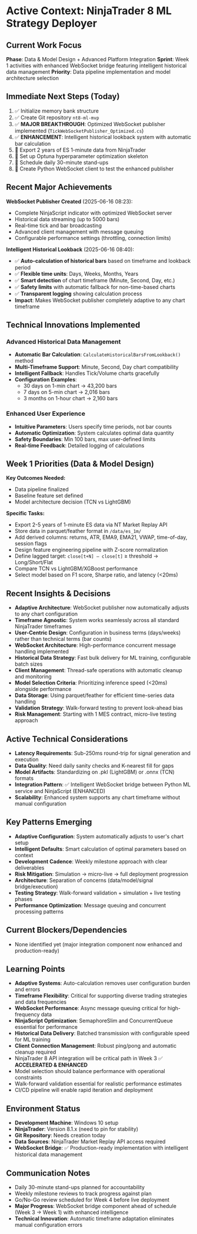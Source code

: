 # Active Context: NinjaTrader 8 ML Strategy Deployer

## Current Work Focus
**Phase**: Data & Model Design + Advanced Platform Integration
**Sprint**: Week 1 activities with enhanced WebSocket bridge featuring intelligent historical data management
**Priority**: Data pipeline implementation and model architecture selection

## Immediate Next Steps (Today)
1. ✅ Initialize memory bank structure
2. ✅ Create Git repository `nt8-ml-mvp`
3. ✅ **MAJOR BREAKTHROUGH**: Optimized WebSocket publisher implemented (`TickWebSocketPublisher_Optimized.cs`)
4. ✅ **ENHANCEMENT**: Intelligent historical lookback system with automatic bar calculation
5. 🔄 Export 2 years of ES 1-minute data from NinjaTrader
6. 🔄 Set up Optuna hyperparameter optimization skeleton
7. 🔄 Schedule daily 30-minute stand-ups
8. 🔄 Create Python WebSocket client to test the enhanced publisher

## Recent Major Achievements
**WebSocket Publisher Created** (2025-06-16 08:23): 
- Complete NinjaScript indicator with optimized WebSocket server
- Historical data streaming (up to 5000 bars)
- Real-time tick and bar broadcasting
- Advanced client management with message queuing
- Configurable performance settings (throttling, connection limits)

**Intelligent Historical Lookback** (2025-06-16 08:40):
- ✅ **Auto-calculation of historical bars** based on timeframe and lookback period
- ✅ **Flexible time units**: Days, Weeks, Months, Years
- ✅ **Smart detection** of chart timeframe (Minute, Second, Day, etc.)
- ✅ **Safety limits** with automatic fallback for non-time-based charts
- ✅ **Transparent logging** showing calculation process
- **Impact**: Makes WebSocket publisher completely adaptive to any chart timeframe

## Technical Innovations Implemented

### Advanced Historical Data Management
- **Automatic Bar Calculation**: `CalculateHistoricalBarsFromLookback()` method
- **Multi-Timeframe Support**: Minute, Second, Day chart compatibility
- **Intelligent Fallback**: Handles Tick/Volume charts gracefully
- **Configuration Examples**:
  - 30 days on 1-min chart → 43,200 bars
  - 7 days on 5-min chart → 2,016 bars  
  - 3 months on 1-hour chart → 2,160 bars

### Enhanced User Experience
- **Intuitive Parameters**: Users specify time periods, not bar counts
- **Automatic Optimization**: System calculates optimal data quantity
- **Safety Boundaries**: Min 100 bars, max user-defined limits
- **Real-time Feedback**: Detailed logging of calculations

## Week 1 Priorities (Data & Model Design)
**Key Outcomes Needed:**
- Data pipeline finalized
- Baseline feature set defined
- Model architecture decision (TCN vs LightGBM)

**Specific Tasks:**
- Export 2-5 years of 1-minute ES data via NT Market Replay API
- Store data in parquet/feather format in `/data/es_1m/`
- Add derived columns: returns, ATR, EMA9, EMA21, VWAP, time-of-day, session flags
- Design feature engineering pipeline with Z-score normalization
- Define lagged target: `close[t+N] – close[t]` ≥ threshold → Long/Short/Flat
- Compare TCN vs LightGBM/XGBoost performance
- Select model based on F1 score, Sharpe ratio, and latency (<20ms)

## Recent Insights & Decisions
- **Adaptive Architecture**: WebSocket publisher now automatically adjusts to any chart configuration
- **Timeframe Agnostic**: System works seamlessly across all standard NinjaTrader timeframes
- **User-Centric Design**: Configuration in business terms (days/weeks) rather than technical terms (bar counts)
- **WebSocket Architecture**: High-performance concurrent message handling implemented
- **Historical Data Strategy**: Fast bulk delivery for ML training, configurable batch sizes
- **Client Management**: Thread-safe operations with automatic cleanup and monitoring
- **Model Selection Criteria**: Prioritizing inference speed (<20ms) alongside performance
- **Data Storage**: Using parquet/feather for efficient time-series data handling  
- **Validation Strategy**: Walk-forward testing to prevent look-ahead bias
- **Risk Management**: Starting with 1 MES contract, micro-live testing approach

## Active Technical Considerations
- **Latency Requirements**: Sub-250ms round-trip for signal generation and execution
- **Data Quality**: Need daily sanity checks and K-nearest fill for gaps
- **Model Artifacts**: Standardizing on .pkl (LightGBM) or .onnx (TCN) formats
- **Integration Pattern**: ✅ Intelligent WebSocket bridge between Python ML service and NinjaScript (ENHANCED)
- **Scalability**: Enhanced system supports any chart timeframe without manual configuration

## Key Patterns Emerging
- **Adaptive Configuration**: System automatically adjusts to user's chart setup
- **Intelligent Defaults**: Smart calculation of optimal parameters based on context
- **Development Cadence**: Weekly milestone approach with clear deliverables
- **Risk Mitigation**: Simulation → micro-live → full deployment progression
- **Architecture**: Separation of concerns (data/model/signal bridge/execution)
- **Testing Strategy**: Walk-forward validation + simulation + live testing phases
- **Performance Optimization**: Message queuing and concurrent processing patterns

## Current Blockers/Dependencies
- None identified yet (major integration component now enhanced and production-ready)

## Learning Points
- **Adaptive Systems**: Auto-calculation removes user configuration burden and errors
- **Timeframe Flexibility**: Critical for supporting diverse trading strategies and data frequencies
- **WebSocket Performance**: Async message queuing critical for high-frequency data
- **NinjaScript Optimization**: SemaphoreSlim and ConcurrentQueue essential for performance
- **Historical Data Delivery**: Batched transmission with configurable speed for ML training
- **Client Connection Management**: Robust ping/pong and automatic cleanup required
- NinjaTrader 8 API integration will be critical path in Week 3 ✅ **ACCELERATED & ENHANCED**
- Model selection should balance performance with operational constraints
- Walk-forward validation essential for realistic performance estimates
- CI/CD pipeline will enable rapid iteration and deployment

## Environment Status
- **Development Machine**: Windows 10 setup
- **NinjaTrader**: Version 8.1.x (need to pin for stability)
- **Git Repository**: Needs creation today
- **Data Sources**: NinjaTrader Market Replay API access required
- **WebSocket Bridge**: ✅ Production-ready implementation with intelligent historical data management

## Communication Notes
- Daily 30-minute stand-ups planned for accountability
- Weekly milestone reviews to track progress against plan
- Go/No-Go review scheduled for Week 4 before live deployment
- **Major Progress**: WebSocket bridge component ahead of schedule (Week 3 → Week 1) with enhanced intelligence
- **Technical Innovation**: Automatic timeframe adaptation eliminates manual configuration errors 